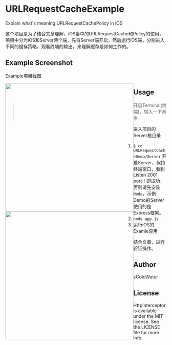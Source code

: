 # URLRequestCacheExample
Explain what's meaning URLRequestCachePolicy in iOS

这个项目是为了结合文章理解，iOS当中的URLRequestCache和Policy的使用，项目中分为iOS和Server两个端，先将Server端开启，然后运行iOS端，分别进入不同的缓存策略，观看终端的输出，来理解缓存是如何工作的。

## Example Screenshot

Example项目截图

<div>
<img style="float: left;" src="http://47.99.237.180:2088/files/870dfad554bc6fed966640cc5796f825" width="400" height="400" />

<img style="float: left;" src="http://47.99.237.180:2088/files/fbe98d38bae77dfd6b8dd8a3d1f02a10" width="400" height="400" />
</div>

## Usage

> 开启Terminal(终端)，输入一下命令

进入项目的Server根目录
1. `$ cd URLRequestCacheDemo/Server`
开启Server，保持终端窗口，看到 Listen 2001 port！即成功，否则请先安装 `Node`，示例Demo的Server使用的是Express框架。
2. `node app.js`
3. 运行iOS的Examle应用

结合文章，进行验证操作。

## Author

zColdWater

## License

HttpInterceptor is available under the MIT license. See the LICENSE file for more info.
